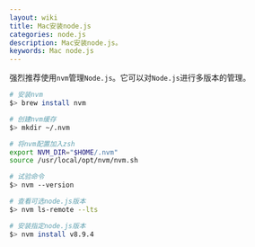 ```yaml
---
layout: wiki
title: Mac安装node.js
categories: node.js
description: Mac安装node.js。
keywords: Mac node.js
---
```


强烈推荐使用`nvm`管理`Node.js`。它可以对`Node.js`进行多版本的管理。

```sh
# 安装nvm
$> brew install nvm

# 创建nvm缓存
$> mkdir ~/.nvm

# 将nvm配置加入zsh
export NVM_DIR="$HOME/.nvm"
source /usr/local/opt/nvm/nvm.sh

# 试验命令
$> nvm --version

# 查看可选node.js版本
$> nvm ls-remote --lts

# 安装指定node.js版本
$> nvm install v8.9.4
```
